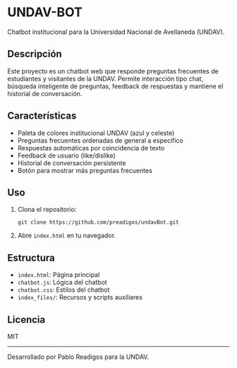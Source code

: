 # UNDAV-BOT

Chatbot institucional para la Universidad Nacional de Avellaneda (UNDAV).

## Descripción
Este proyecto es un chatbot web que responde preguntas frecuentes de estudiantes y visitantes de la UNDAV. Permite interacción tipo chat, búsqueda inteligente de preguntas, feedback de respuestas y mantiene el historial de conversación.

## Características
- Paleta de colores institucional UNDAV (azul y celeste)
- Preguntas frecuentes ordenadas de general a específico
- Respuestas automáticas por coincidencia de texto
- Feedback de usuario (like/dislike)
- Historial de conversación persistente
- Botón para mostrar más preguntas frecuentes

## Uso
1. Clona el repositorio:
   ```
   git clone https://github.com/preadigos/undavBot.git
   ```
2. Abre `index.html` en tu navegador.

## Estructura
- `index.html`: Página principal
- `chatbot.js`: Lógica del chatbot
- `chatbot.css`: Estilos del chatbot
- `index_files/`: Recursos y scripts auxiliares

## Licencia
MIT

---
Desarrollado por Pablo Readigos para la UNDAV.
